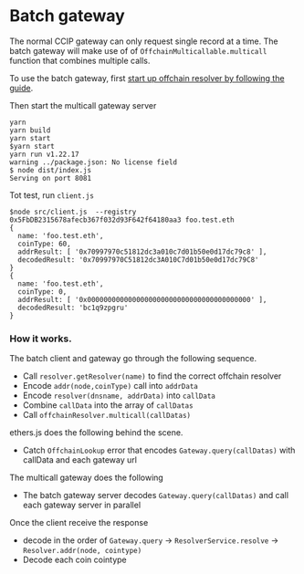 # Batch gateway

The normal CCIP gateway can only request single record at a time.
The batch gateway will make use of of `OffchainMulticallable.multicall` function that combines multiple calls.

To use the batch gateway, first [start up offchain resolver by following the guide](https://github.com/ensdomains/offchain-resolver#trying-it-out).

Then start the multicall gateway server

```
yarn
yarn build
yarn start
$yarn start
yarn run v1.22.17
warning ../package.json: No license field
$ node dist/index.js
Serving on port 8081
```

Tot test, run `client.js`

```
$node src/client.js  --registry 0x5FbDB2315678afecb367f032d93F642f64180aa3 foo.test.eth
{
  name: 'foo.test.eth',
  coinType: 60,
  addrResult: [ '0x70997970c51812dc3a010c7d01b50e0d17dc79c8' ],
  decodedResult: '0x70997970C51812dc3A010C7d01b50e0d17dc79C8'
}
{
  name: 'foo.test.eth',
  coinType: 0,
  addrResult: [ '0x0000000000000000000000000000000000000000' ],
  decodedResult: 'bc1q9zpgru'
}
```

### How it works.

The batch client and gateway go through the following sequence.

- Call `resolver.getResolver(name)` to find the correct offchain resolver
- Encode `addr(node,coinType)` call into `addrData`
- Encode `resolver(dnsname, addrData)` into `callData`
- Combine `callData` into the array of `callDatas`
- Call `offchainResolver.multicall(callDatas)`

ethers.js does the following behind the scene.

- Catch `OffchainLookup` error that encodes `Gateway.query(callDatas)` with callData and each gateway url

The multicall gateway does the following

- The batch gateway server decodes `Gateway.query(callDatas)` and call each gateway server in parallel

Once the client receive the response

- decode in the order of `Gateway.query` -> `ResolverService.resolve` -> `Resolver.addr(node, cointype)`
- Decode each coin cointype
